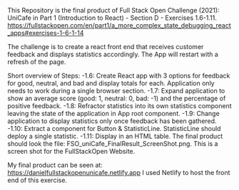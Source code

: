 This Repository is the final product of Full Stack Open Challenge (2021): UniCafe in Part 1 (Introduction to React) - Section D - Exercises 1.6-1.11.
https://fullstackopen.com/en/part1/a_more_complex_state_debugging_react_apps#exercises-1-6-1-14

The challenge is to create a react front end that receives customer feedback and displays statistics accordingly. The App will restart with a refresh of the page. 

Short overview of Steps:
-1.6: Create React app with 3 options for feedback for good, neutral, and bad and display totals for each. Application only needs to work during a single browser section. 
-1.7: Expand application to show an average score (good: 1, neutral: 0, bad: -1) and the percentage of positive feedback.
-1.8: Refractor statistics into its own statistics component leaving the state of the application in App root component. 
-1.9: Change application to display statistics only once feedback has been gathered.
-1.10: Extract a component for Button & StatisticLine. StatisticLine should deploy a single statistic.
-1.11: Display in an HTML table. The final product should look the file: FSO_uniCafe_FinalResult_ScreenShot.png. This is a screen shot for the FullStackOpen Website.

My final product can be seen at: https://danielfullstackopenunicafe.netlify.app
I used Netlify to host the front end of this exercise.
